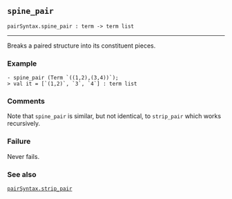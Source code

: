 ## `spine_pair`

``` hol4
pairSyntax.spine_pair : term -> term list
```

------------------------------------------------------------------------

Breaks a paired structure into its constituent pieces.

### Example

``` hol4
- spine_pair (Term `((1,2),(3,4))`);
> val it = [`(1,2)`, `3`, `4`] : term list
```

### Comments

Note that `spine_pair` is similar, but not identical, to `strip_pair`
which works recursively.

### Failure

Never fails.

### See also

[`pairSyntax.strip_pair`](#pairSyntax.strip_pair)
